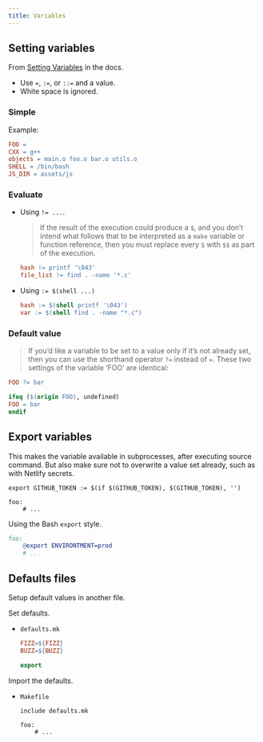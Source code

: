 ```yaml
---
title: Variables
---
```



## Setting variables

From [Setting Variables](https://www.gnu.org/software/make/manual/html_node/Setting.html) in the docs.

- Use `=`, `:=`, or `::=` and a value.
- White space is ignored.


### Simple

Example:

```mk
FOO =
CXX = g++
objects = main.o foo.o bar.o utils.o
SHELL = /bin/bash
JS_DIR = assets/js
```

### Evaluate

- Using `!= ...`. 
    > If the result of the execution could produce a `$`, and you don’t intend what follows that to be interpreted as a `make` variable or function reference, then you must replace every `$` with `$$` as part of the execution.
    ```mk
    hash != printf '\043'
    file_list != find . -name '*.c'
    ```
- Using `:= $(shell ...)`
    ```mk
    hash := $(shell printf '\043')
    var := $(shell find . -name "*.c")
    ```

### Default value

> If you’d like a variable to be set to a value only if it’s not already set, then you can use the shorthand operator `?=` instead of `=`. These two settings of the variable ‘FOO’ are identical:

```mk
FOO ?= bar
```

```mk
ifeq ($(origin FOO), undefined)
FOO = bar
endif
```


## Export variables

This makes the variable available in subprocesses, after executing source command.
But also make sure not to overwrite a value set already, such as with Netlify secrets.

```make
export GITHUB_TOKEN := $(if $(GITHUB_TOKEN), $(GITHUB_TOKEN), '')

foo:
    # ...
```

Using the Bash `export` style.
```mk
foo:
	@export ENVIRONTMENT=prod
    # ...
```

## Defaults files

Setup default values in another file.


Set defaults.

- `defaults.mk`
    ```mk
    FIZZ=${FIZZ}
    BUZZ=${BUZZ}

    export
    ```

Import the defaults.

- `Makefile`
    ```make
    include defaults.mk
    
    foo:
        # ...
    ```
